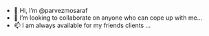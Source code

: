 - 👋 Hi, I’m @parvezmosaraf
- 💞️ I’m looking to collaborate on anyone who can cope up with me...
- 📫 I am always available for my friends clients ...

<!---
parvezmosaraf/parvezmosaraf is a ✨ special ✨ repository because its `README.md` (this file) appears on your GitHub profile.
You can click the Preview link to take a look at your changes.
--->

